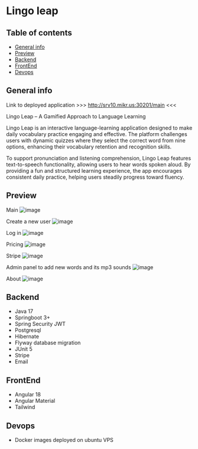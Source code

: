 # Lingo leap

## Table of contents
* [General info](#general-info)
* [Preview](#preview)
* [Backend](#backend)
* [FrontEnd](#frontend)
* [Devops](#devops)


## General info

Link to deployed application >>> http://srv10.mikr.us:30201/main <<<

Lingo Leap – A Gamified Approach to Language Learning

Lingo Leap is an interactive language-learning application designed to make daily vocabulary practice engaging and effective. The platform challenges users with dynamic quizzes where they select the correct word from nine options, enhancing their vocabulary retention and recognition skills.

To support pronunciation and listening comprehension, Lingo Leap features text-to-speech functionality, allowing users to hear words spoken aloud. By providing a fun and structured learning experience, the app encourages consistent daily practice, helping users steadily progress toward fluency.

## Preview

Main
![image](https://github.com/user-attachments/assets/99e40b95-077f-4e5e-958f-5aca3bb113bd)

Create a new user
![image](https://github.com/user-attachments/assets/4aca8fa9-fcf0-470c-a2a7-ed7be52266bc)

Log in
![image](https://github.com/user-attachments/assets/b7e8f968-9e5a-4e7f-ad54-96fc374b89cf)

Pricing
![image](https://github.com/user-attachments/assets/382009ea-de79-4f19-b41e-537273b4ee2e)

Stripe
![image](https://github.com/user-attachments/assets/3efa9f91-98da-4117-9afe-0d0c5c10c270)

Admin panel to add new words and its mp3 sounds
![image](https://github.com/user-attachments/assets/9cfc6891-32e1-49aa-b8b9-fc21dc99de65)

About
![image](https://github.com/user-attachments/assets/191fbfdb-1bf5-4c60-9f8d-83a3661b6cb3)

## Backend
- Java 17
- Springboot 3+
- Spring Security JWT
- Postgresql
- Hibernate
- Flyway database migration
- JUnit 5
- Stripe
- Email

## FrontEnd
- Angular 18
- Angular Material
- Tailwind
  
## Devops
- Docker images deployed on ubuntu VPS
